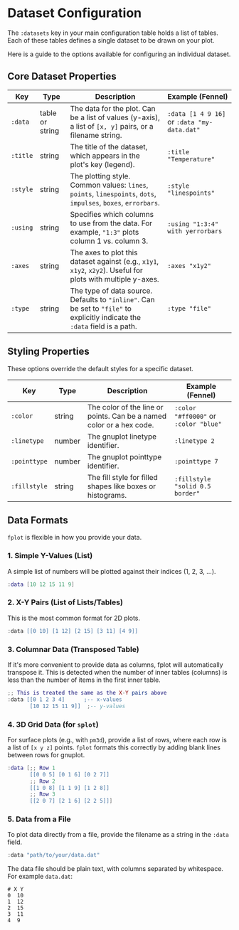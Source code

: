 # Dataset Configuration

The `:datasets` key in your main configuration table holds a list of tables. Each of these tables defines a single dataset to be drawn on your plot.

Here is a guide to the options available for configuring an individual dataset.

## Core Dataset Properties

| Key      | Type            | Description                                                                                                                 | Example (Fennel)                            |
| -------- | --------------- | --------------------------------------------------------------------------------------------------------------------------- | ------------------------------------------- |
| `:data`  | table or string | The data for the plot. Can be a list of values (y-axis), a list of `[x, y]` pairs, or a filename string.                    | `:data [1 4 9 16]` or `:data "my-data.dat"` |
| `:title` | string          | The title of the dataset, which appears in the plot's key (legend).                                                         | `:title "Temperature"`                      |
| `:style` | string          | The plotting style. Common values: `lines`, `points`, `linespoints`, `dots`, `impulses`, `boxes`, `errorbars`.              | `:style "linespoints"`                      |
| `:using` | string          | Specifies which columns to use from the data. For example, `"1:3"` plots column 1 vs. column 3.                             | `:using "1:3:4" with yerrorbars`            |
| `:axes`  | string          | The axes to plot this dataset against (e.g., `x1y1`, `x1y2`, `x2y2`). Useful for plots with multiple y-axes.                | `:axes "x1y2"`                              |
| `:type`  | string          | The type of data source. Defaults to `"inline"`. Can be set to `"file"` to explicitly indicate the `:data` field is a path. | `:type "file"`                              |

## Styling Properties

These options override the default styles for a specific dataset.

| Key          | Type   | Description                                                          | Example (Fennel)                      |
| ------------ | ------ | -------------------------------------------------------------------- | ------------------------------------- |
| `:color`     | string | The color of the line or points. Can be a named color or a hex code. | `:color "#ff0000"` or `:color "blue"` |
| `:linetype`  | number | The gnuplot linetype identifier.                                     | `:linetype 2`                         |
| `:pointtype` | number | The gnuplot pointtype identifier.                                    | `:pointtype 7`                        |
| `:fillstyle` | string | The fill style for filled shapes like boxes or histograms.           | `:fillstyle "solid 0.5 border"`       |

## Data Formats

`fplot` is flexible in how you provide your data.

### 1. Simple Y-Values (List)

A simple list of numbers will be plotted against their indices (1, 2, 3, ...).

```lua
:data [10 12 15 11 9]
```

### 2. X-Y Pairs (List of Lists/Tables)

This is the most common format for 2D plots.

```lua
:data [[0 10] [1 12] [2 15] [3 11] [4 9]]
```

### 3. Columnar Data (Transposed Table)

If it's more convenient to provide data as columns, fplot will automatically transpose it. This is detected when the number of inner tables (columns) is less than the number of items in the first inner table.

```lua
;; This is treated the same as the X-Y pairs above
:data [[0 1 2 3 4]      ;-- x-values
       [10 12 15 11 9]]  ;-- y-values
```

### 4. 3D Grid Data (for `splot`)

For surface plots (e.g., with `pm3d`), provide a list of rows, where each row is a list of `[x y z]` points. `fplot` formats this correctly by adding blank lines between rows for gnuplot.

```lua
:data [;; Row 1
       [[0 0 5] [0 1 6] [0 2 7]]
       ;; Row 2
       [[1 0 8] [1 1 9] [1 2 8]]
       ;; Row 3
       [[2 0 7] [2 1 6] [2 2 5]]]
```

### 5. Data from a File

To plot data directly from a file, provide the filename as a string in the `:data` field.

```lua
:data "path/to/your/data.dat"
```

The data file should be plain text, with columns separated by whitespace. For example `data.dat`:

```
# X Y
0  10
1  12
2  15
3  11
4  9
```
